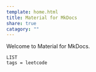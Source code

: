 ```yaml
---
template: home.html
title: Material for MkDocs
share: true
catagory: ""
---
```


Welcome to Material for MkDocs.

```
LIST
tags = leetcode
```
